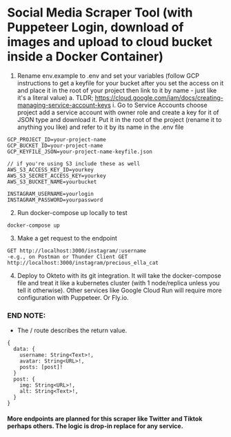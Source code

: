 # Social Media Scraper Tool (with Puppeteer Login, download of images and upload to cloud bucket inside a Docker Container)

1. Rename env.example to .env and set your variables (follow GCP instructions to get a keyfile for your bucket after you set the access on it and place it in the root of your project then link to it by name - just like it's a literal value)
   a. TLDR; https://cloud.google.com/iam/docs/creating-managing-service-account-keys
   i. Go to Service Accounts choose project add a service account with owner role and create a key for it of JSON type and download it. Put it in the root of the project (rename it to anything you like) and refer to it by its name in the .env file

```
GCP_PROJECT_ID=your-project-name
GCP_BUCKET_ID=your-project-name
GCP_KEYFILE_JSON=your-project-name-keyfile.json

// if you're using S3 include these as well
AWS_S3_ACCESS_KEY_ID=yourkey
AWS_S3_SECRET_ACCESS_KEY=yourkey
AWS_S3_BUCKET_NAME=yourbucket

INSTAGRAM_USERNAME=yourlogin
INSTAGRAM_PASSWORD=yourpassword
```

2. Run docker-compose up locally to test

```
docker-compose up
```

3. Make a get request to the endpoint

```
GET http://localhost:3000/instagram/:username
-e.g., on Postman or Thunder Client GET http://localhost:3000/instagram/precious_ella_cat
```

4. Deploy to Okteto with its git integration. It will take the docker-compose file and treat it like a kubernetes cluster (with 1 node/replica unless you tell it otherwise). Other services like Google Cloud Run will require more configuration with Puppeteer. Or Fly.io.

### END NOTE:

- The / route describes the return value.

```
{
  data: {
    username: String<Text>!,
    avatar: String<URL>!,
    posts: [post]!
  }
  post: {
    img: String<URL>!,
    alt: String<Text>!,
  }
}
```

#### More endpoints are planned for this scraper like Twitter and Tiktok perhaps others. The logic is drop-in replace for any service.
